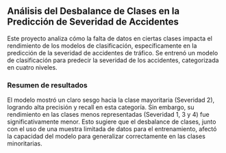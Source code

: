 ## Análisis del Desbalance de Clases en la Predicción de Severidad de Accidentes

Este proyecto analiza cómo la falta de datos en ciertas clases impacta el rendimiento de los modelos de clasificación, 
específicamente en la predicción de la severidad de accidentes de tráfico. Se entrenó un modelo de clasificación para predecir la severidad de los accidentes, categorizada en cuatro niveles.

### Resumen de resultados
El modelo mostró un claro sesgo hacia la clase mayoritaria (Severidad 2), logrando alta precisión y recall en esta categoría. 
Sin embargo, su rendimiento en las clases menos representadas (Severidad 1, 3 y 4) fue significativamente menor. Esto sugiere que el desbalance de clases, 
junto con el uso de una muestra limitada de datos para el entrenamiento, afectó la capacidad del modelo para generalizar correctamente en las clases minoritarias.
